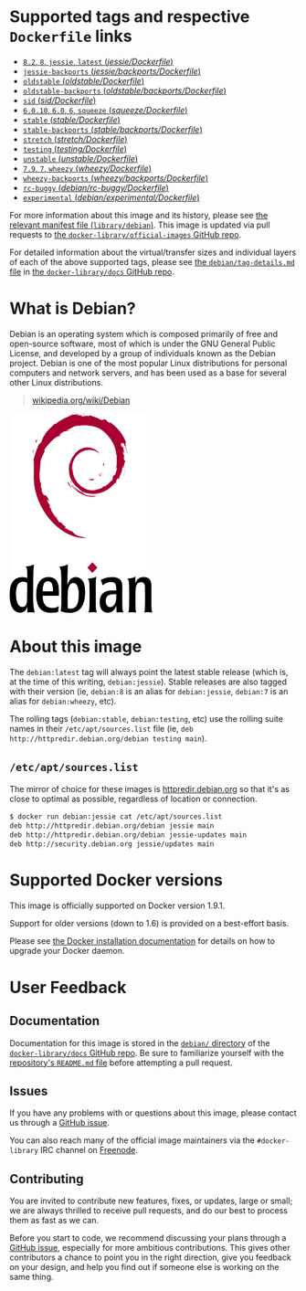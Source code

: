 # Supported tags and respective `Dockerfile` links

-	[`8.2`, `8`, `jessie`, `latest` (*jessie/Dockerfile*)](https://github.com/tianon/docker-brew-debian/blob/bd71f2dfe1569968f341b9d195f8249c8f765283/jessie/Dockerfile)
-	[`jessie-backports` (*jessie/backports/Dockerfile*)](https://github.com/tianon/docker-brew-debian/blob/bd71f2dfe1569968f341b9d195f8249c8f765283/jessie/backports/Dockerfile)
-	[`oldstable` (*oldstable/Dockerfile*)](https://github.com/tianon/docker-brew-debian/blob/bd71f2dfe1569968f341b9d195f8249c8f765283/oldstable/Dockerfile)
-	[`oldstable-backports` (*oldstable/backports/Dockerfile*)](https://github.com/tianon/docker-brew-debian/blob/bd71f2dfe1569968f341b9d195f8249c8f765283/oldstable/backports/Dockerfile)
-	[`sid` (*sid/Dockerfile*)](https://github.com/tianon/docker-brew-debian/blob/bd71f2dfe1569968f341b9d195f8249c8f765283/sid/Dockerfile)
-	[`6.0.10`, `6.0`, `6`, `squeeze` (*squeeze/Dockerfile*)](https://github.com/tianon/docker-brew-debian/blob/bd71f2dfe1569968f341b9d195f8249c8f765283/squeeze/Dockerfile)
-	[`stable` (*stable/Dockerfile*)](https://github.com/tianon/docker-brew-debian/blob/bd71f2dfe1569968f341b9d195f8249c8f765283/stable/Dockerfile)
-	[`stable-backports` (*stable/backports/Dockerfile*)](https://github.com/tianon/docker-brew-debian/blob/bd71f2dfe1569968f341b9d195f8249c8f765283/stable/backports/Dockerfile)
-	[`stretch` (*stretch/Dockerfile*)](https://github.com/tianon/docker-brew-debian/blob/bd71f2dfe1569968f341b9d195f8249c8f765283/stretch/Dockerfile)
-	[`testing` (*testing/Dockerfile*)](https://github.com/tianon/docker-brew-debian/blob/bd71f2dfe1569968f341b9d195f8249c8f765283/testing/Dockerfile)
-	[`unstable` (*unstable/Dockerfile*)](https://github.com/tianon/docker-brew-debian/blob/bd71f2dfe1569968f341b9d195f8249c8f765283/unstable/Dockerfile)
-	[`7.9`, `7`, `wheezy` (*wheezy/Dockerfile*)](https://github.com/tianon/docker-brew-debian/blob/bd71f2dfe1569968f341b9d195f8249c8f765283/wheezy/Dockerfile)
-	[`wheezy-backports` (*wheezy/backports/Dockerfile*)](https://github.com/tianon/docker-brew-debian/blob/bd71f2dfe1569968f341b9d195f8249c8f765283/wheezy/backports/Dockerfile)
-	[`rc-buggy` (*debian/rc-buggy/Dockerfile*)](https://github.com/tianon/dockerfiles/blob/22a998f815d55217afa0075411b810b8889ceac1/debian/rc-buggy/Dockerfile)
-	[`experimental` (*debian/experimental/Dockerfile*)](https://github.com/tianon/dockerfiles/blob/22a998f815d55217afa0075411b810b8889ceac1/debian/experimental/Dockerfile)

For more information about this image and its history, please see [the relevant manifest file (`library/debian`)](https://github.com/docker-library/official-images/blob/master/library/debian). This image is updated via pull requests to [the `docker-library/official-images` GitHub repo](https://github.com/docker-library/official-images).

For detailed information about the virtual/transfer sizes and individual layers of each of the above supported tags, please see [the `debian/tag-details.md` file](https://github.com/docker-library/docs/blob/master/debian/tag-details.md) in [the `docker-library/docs` GitHub repo](https://github.com/docker-library/docs).

# What is Debian?

Debian is an operating system which is composed primarily of free and open-source software, most of which is under the GNU General Public License, and developed by a group of individuals known as the Debian project. Debian is one of the most popular Linux distributions for personal computers and network servers, and has been used as a base for several other Linux distributions.

> [wikipedia.org/wiki/Debian](https://en.wikipedia.org/wiki/Debian)

![logo](https://raw.githubusercontent.com/docker-library/docs/b449be7df57e9ed9086bb5821bfb5d6cdc5d67a4/debian/logo.png)

# About this image

The `debian:latest` tag will always point the latest stable release (which is, at the time of this writing, `debian:jessie`). Stable releases are also tagged with their version (ie, `debian:8` is an alias for `debian:jessie`, `debian:7` is an alias for `debian:wheezy`, etc).

The rolling tags (`debian:stable`, `debian:testing`, etc) use the rolling suite names in their `/etc/apt/sources.list` file (ie, `deb
http://httpredir.debian.org/debian testing main`).

## `/etc/apt/sources.list`

The mirror of choice for these images is [httpredir.debian.org](http://httpredir.debian.org) so that it's as close to optimal as possible, regardless of location or connection.

```console
$ docker run debian:jessie cat /etc/apt/sources.list
deb http://httpredir.debian.org/debian jessie main
deb http://httpredir.debian.org/debian jessie-updates main
deb http://security.debian.org jessie/updates main
```

# Supported Docker versions

This image is officially supported on Docker version 1.9.1.

Support for older versions (down to 1.6) is provided on a best-effort basis.

Please see [the Docker installation documentation](https://docs.docker.com/installation/) for details on how to upgrade your Docker daemon.

# User Feedback

## Documentation

Documentation for this image is stored in the [`debian/` directory](https://github.com/docker-library/docs/tree/master/debian) of the [`docker-library/docs` GitHub repo](https://github.com/docker-library/docs). Be sure to familiarize yourself with the [repository's `README.md` file](https://github.com/docker-library/docs/blob/master/README.md) before attempting a pull request.

## Issues

If you have any problems with or questions about this image, please contact us through a [GitHub issue](https://github.com/tianon/docker-brew-debian/issues).

You can also reach many of the official image maintainers via the `#docker-library` IRC channel on [Freenode](https://freenode.net).

## Contributing

You are invited to contribute new features, fixes, or updates, large or small; we are always thrilled to receive pull requests, and do our best to process them as fast as we can.

Before you start to code, we recommend discussing your plans through a [GitHub issue](https://github.com/tianon/docker-brew-debian/issues), especially for more ambitious contributions. This gives other contributors a chance to point you in the right direction, give you feedback on your design, and help you find out if someone else is working on the same thing.
